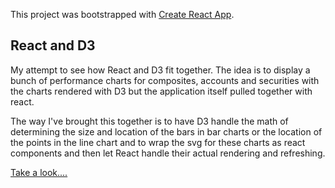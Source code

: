 This project was bootstrapped with [Create React App](https://github.com/facebookincubator/create-react-app).


## React and D3

My attempt to see how React and D3 fit together. The idea is to display a bunch of performance charts for composites, accounts and securities
with the charts rendered with D3 but the application itself pulled together with react.

The way I've brought this together is to have D3 handle the math of determining the size and location of the bars in bar charts or the location of the points in the line chart
and to wrap the svg for these charts as react components and then let React handle their actual rendering and refreshing.

[Take a look....](https://reactd3.firebaseapp.com/) 

